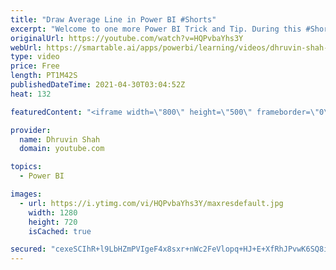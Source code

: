 ```yaml
---
title: "Draw Average Line in Power BI #Shorts"
excerpt: "Welcome to one more Power BI Trick and Tip. During this #Shorts we will learn how we can add an Average Line to our Power BI Graph. We can draw the Average Line for Power BI Cluster Column Chart, Cluster Bar Chart, Area Chart, and Line Chart. To add the Average Line the Procedure is very simple and easy."
originalUrl: https://youtube.com/watch?v=HQPvbaYhs3Y
webUrl: https://smartable.ai/apps/powerbi/learning/videos/dhruvin-shah-draw-average-line-in-power-bi-shorts/
type: video
price: Free
length: PT1M42S
publishedDateTime: 2021-04-30T03:04:52Z
heat: 132

featuredContent: "<iframe width=\"800\" height=\"500\" frameborder=\"0\" src=\"https://www.youtube.com/embed/HQPvbaYhs3Y\" allow=\"accelerometer; autoplay; encrypted-media; gyroscope; picture-in-picture\" allowfullscreen></iframe>"

provider:
  name: Dhruvin Shah
  domain: youtube.com

topics:
  - Power BI

images:
  - url: https://i.ytimg.com/vi/HQPvbaYhs3Y/maxresdefault.jpg
    width: 1280
    height: 720
    isCached: true

secured: "cexeSCIhR+l9LbHZmPVIgeF4x8sxr+nWc2FeVlopq+HJ+E+XfRhJPvwK6SQ8iGPxxx6Yo5jhyrW62FflS2Tw6eUIobKhA5ml0of1+gUhZOb4GID31JIvGVXNkD+I2uIMnUaPk2h/XqEOYiZsF8O/AWJ0dPnZd8sntUeSlVsIkY2M/iPsz+4/CcUZ5Dg7QrTBUFu+nabVPNM5TUw1NpkzhLy6HnwXodSiOueayFbJRNArvMBsA5N8z2ZjTZls2KrkjMB77f0nP1s6s6kgAdJh2SlhSFS/weX4EqbiZW86+7PgGwSRVgZ1wHglyRwnPFt00HDIkT3E5YPEgNpkiDYzzckbZNhngvWkTdDgbYjSKDcDyulznpku1RTKjJ6rhzVD;Ro5EyVrtpmnWa9Qa+JKKQw=="
---
```


